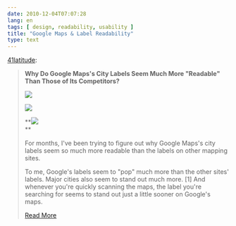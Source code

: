 ```yaml
---
date: 2010-12-04T07:07:28
lang: en
tags: [ design, readability, usability ]
title: "Google Maps & Label Readability"
type: text
---
```


[41latitude](http://www.41latitude.com/post/2072504768/google-maps-label-readability):

> **Why Do Google Maps's City Labels Seem Much More "Readable" Than
> Those of Its Competitors?**
>
> **![](http://media.tumblr.com/tumblr_lcr6yi3OJV1qaznro.png)**
>
> **![](http://media.tumblr.com/tumblr_lcr6lrUbpx1qaznro.png)**
>
> **![](http://media.tumblr.com/tumblr_lcr6pihET11qaznro.png)\
> **
>
> For months, I've been trying to figure out why Google Maps's city
> labels seem so much more readable than the labels on other mapping
> sites.
>
> To me, Google's labels seem to "pop" much more than the other sites'
> labels. Major cities also seem to stand out much more. \[1\] And
> whenever you're quickly scanning the maps, the label you're searching
> for seems to stand out just a little sooner on Google's maps.
>
> [Read
> More](http://www.41latitude.com/post/2072504768/google-maps-label-readability)

